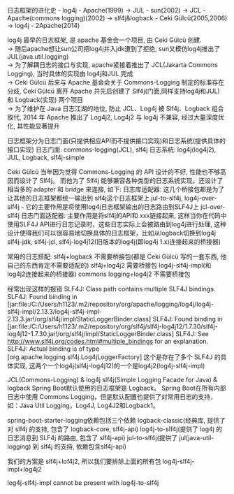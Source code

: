日志框架的进化史 - log4j - Apache(1999) -> JUL - sun(2002) -> JCL - Apache(commons logging)(2002) -> slf4j&logback - Ceki Gülcü(2005,2006) -> log4j - 2Apache(2014)

log4j 最早的日志框架, 是 apache 基金会一个项目, 由 Ceki Gülcü 创建.  
-> 随后apache想让sun公司把log4j并入jdk遭到了拒绝, sun又模仿log4j推出了JUL(java.util.logging)  
-> 为了解耦日志的接口与实现, apache紧接着推出了 JCL(Jakarta Commons Logging), 当时具体的实现由 log4j和JUL 完成  
-> Ceki Gülcü 后来与 Apache 基金会关于 Commons-Logging 制定的标准存在分歧, Ceki Gülcü 离开 Apache 并先后创建了 Slf4j(门面,同样支持log4j和JUL) 和 Logback(实现) 两个项目  
-> 为了维护在 Java 日志江湖的地位, 防止 JCL、Log4j 被 Slf4j、Logback 组合取代, 2014 年 Apache 推出了 Log4j2, Log4j2 与 log4j 不兼容, 经过大量深度优化, 其性能显著提升  

日志框架分为日志门面(只提供相应API而不提供接口实现)和日志系统(提供具体的接口实现)
日志门面: commons-logging(JCL), slf4j
日志系统: log4j(log4j2), JUL, Logback, slf4j-simple

 Ceki Gülcü 当年因为觉得 Commons-Logging 的 API 设计的不好, 性能也不够高因而设计了 Slf4j。
 而他为了 Slf4j 能够兼容各种类型的日志系统实现，还设计了相当多的 adapter 和 bridge 来连接, 如下:
日志库适配器: 这几个桥接包都是为了让其他的日志框架都统一输出到 slf4j这个日志框架上
    jul-to-slf4j,
    log4j-over-slf4j - 它的主要作用是将使用log4j日志框架输出的日志路由到SLF4J上
    jcl-over-slf4j
日志门面适配器: 主要作用是将slf4j的API和 xxx链接起来, 这样当你在代码中使用SLF4J API进行日志记录时，这些日志实际上会被路由到log4j进行处理, 这种设计使得我们可以很容易地切换具体的日志框架，比如从logback切换到log4j
    slf4j-jdk, slf4j-jcl, slf4j-log4j12(旧版本的log4j(即log4j 1.x)连接起来的桥接器)

常用的日志搭配:
    slf4j+logback 不需要桥接包(都是 Ceki Gülcü 写的一套东西, 他自己的东西肯定不需要适配的)
    slf4j+log4j2 需要桥接包 log4j-slf4j-impl(和log4j2连接起来的桥接器)
    commons logging+log4j2 不需要桥接包

经常出现这样的报错
SLF4J: Class path contains multiple SLF4J bindings.
SLF4J: Found binding in [jar:file:/C:/Users/h1123/.m2/repository/org/apache/logging/log4j/log4j-slf4j-impl/2.13.3/log4j-slf4j-impl-2.13.3.jar!/org/slf4j/impl/StaticLoggerBinder.class]
SLF4J: Found binding in [jar:file:/C:/Users/h1123/.m2/repository/org/slf4j/slf4j-log4j12/1.7.30/slf4j-log4j12-1.7.30.jar!/org/slf4j/impl/StaticLoggerBinder.class]
SLF4J: See http://www.slf4j.org/codes.html#multiple_bindings for an explanation.
SLF4J: Actual binding is of type [org.apache.logging.slf4j.Log4jLoggerFactory]
这个是存在了多个 SLF4J 的具体实现, 这两个一个log4j(slf4j-log4j12)的一个是log4j2(log4j-slf4j-impl)


JCL(Commons-Logging) & log4j
slf4j(Simple Logging Facade for Java) & logback
Spring Boot默认使用的日志框架是 Logback。
Spring Boot在所有内部日志中使用 Commons Logging，但是默认配置也提供了对常用日志的支持，如：Java Util Logging，Log4J, Log4J2和Logback1。

spring-boot-starter-logging依赖包括三个依赖
logback-classic(经典库, 提供了对 slf4j 的支持, 包含了 logback-core, slf4j-api)
log4j-to-slf4j(提供了 log4j 的日志消息到 SLF4j 的路由, 包含了 slf4j-api)
jul-to-slf4j(提供了 jul(java-util-logging) 到 slf4j 的支持, 依赖包含slf4j-api)

我们的方案是 slf4j+lof4j2, 所以我们要排除上面的所有包
log4j-slf4j-impl+log4j2

log4j-slf4j-impl cannot be present with log4j-to-slf4j

